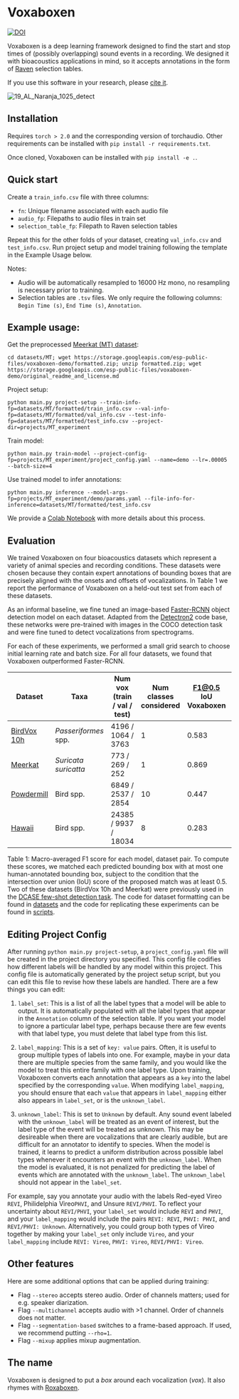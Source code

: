 # Voxaboxen

[![DOI](https://zenodo.org/badge/617502083.svg)](https://zenodo.org/badge/latestdoi/617502083)

Voxaboxen is a deep learning framework designed to find the start and stop times of (possibly overlapping) sound events in a recording. We designed it with bioacoustics applications in mind, so it accepts annotations in the form of [Raven](https://ravensoundsoftware.com/software/raven-lite/) selection tables.

If you use this software in your research, please [cite it](CITATION.cff).

![19_AL_Naranja_1025_detect](https://github.com/earthspecies/voxaboxen/assets/72874445/c69439c8-509b-4732-8d69-3bb38658ec9a)

## Installation

Requires `torch > 2.0` and the corresponding version of torchaudio. Other requirements can be installed with `pip install -r requirements.txt`.

Once cloned, Voxaboxen can be installed with `pip install -e .`.

## Quick start

Create a `train_info.csv` file with three columns:

- `fn`: Unique filename associated with each audio file
- `audio_fp`: Filepaths to audio files in train set
- `selection_table_fp`: Filepath to Raven selection tables

Repeat this for the other folds of your dataset, creating `val_info.csv` and `test_info.csv`. Run project setup and model training following the template in the Example Usage below.

Notes:
- Audio will be automatically resampled to 16000 Hz mono, no resampling is necessary prior to training.
- Selection tables are `.tsv` files. We only require the following columns: `Begin Time (s)`, `End Time (s)`, `Annotation`.

## Example usage:

Get the preprocessed [Meerkat (MT) dataset](https://zenodo.org/record/6012310):

`cd datasets/MT; wget https://storage.googleapis.com/esp-public-files/voxaboxen-demo/formatted.zip; unzip formatted.zip; wget https://storage.googleapis.com/esp-public-files/voxaboxen-demo/original_readme_and_license.md`

Project setup:

`python main.py project-setup --train-info-fp=datasets/MT/formatted/train_info.csv --val-info-fp=datasets/MT/formatted/val_info.csv --test-info-fp=datasets/MT/formatted/test_info.csv --project-dir=projects/MT_experiment`

Train model:

`python main.py train-model --project-config-fp=projects/MT_experiment/project_config.yaml --name=demo --lr=.00005 --batch-size=4`

Use trained model to infer annotations:

`python main.py inference --model-args-fp=projects/MT_experiment/demo/params.yaml --file-info-for-inference=datasets/MT/formatted/test_info.csv`

We provide a [Colab Notebook](https://colab.research.google.com/drive/1Qr1PQnw_bSUeXbvHSRuP91Pomxh1hfoi?usp=sharing) with more details about this process.

## Evaluation

We trained Voxaboxen on four bioacoustics datasets which represent a variety of animal species and recording conditions. These datasets were chosen because they contain expert annotations of bounding boxes that are precisely aligned with the onsets and offsets of vocalizations. In Table 1 we report the performance of Voxaboxen on a held-out test set from each of these datasets. 

As an informal baseline, we fine tuned an image-based [Faster-RCNN](https://papers.nips.cc/paper_files/paper/2015/file/14bfa6bb14875e45bba028a21ed38046-Paper.pdf) object detection model on each dataset. Adapted from the [Detectron2](https://github.com/facebookresearch/detectron2) code base, these networks were pre-trained with images in the COCO detection task and were fine tuned to detect vocalizations from spectrograms. 

For each of these experiments, we performed a small grid search to choose initial learning rate and batch size. For all four datasets, we found that Voxaboxen outperformed Faster-RCNN. 

| Dataset | Taxa | Num vox (train / val / test) | Num classes considered | F1@0.5 IoU Voxaboxen | F1@0.5 IoU Faster-RCNN |
| ------- | ---- | ---------------------------- | ---------------------- | -------------------- | ---------------------- |
| [BirdVox 10h](https://zenodo.org/record/6482837) | *Passeriformes* spp. | 4196 / 1064 / 3763 | 1 | 0.583 | 0.095 |
| [Meerkat](https://zenodo.org/record/6482837) | *Suricata suricatta* | 773 / 269 / 252 | 1 | 0.869 | 0.467 |
| [Powdermill](https://zenodo.org/record/4656848) | Bird spp. | 6849 / 2537 / 2854 | 10 | 0.447 | 0.250 |
| [Hawaii](https://zenodo.org/record/7078499) | Bird spp. | 24385 / 9937 / 18034 | 8 | 0.283 | 0.174 |

Table 1: Macro-averaged F1 score for each model, dataset pair. To compute these scores, we matched each predicted bounding box with at most one human-annotated bounding box, subject to the condition that the intersection over union (IoU) score of the proposed match was at least 0.5. Two of these datasets (BirdVox 10h and Meerkat) were previously used in the [DCASE few-shot detection task](https://dcase.community/challenge2022/task-few-shot-bioacoustic-event-detection). The code for dataset formatting can be found in [datasets](datasets) and the code for replicating these experiments can be found in [scripts](scripts).

## Editing Project Config

After running `python main.py project-setup`, a `project_config.yaml` file will be created in the project directory you specified. This config file codifies how different labels will be handled by any model within this project. This config file is automatically generated by the project setup script, but you can edit this file to revise how these labels are handled. There are a few things you can edit:

1. `label_set`: This is a list of all the label types that a model will be able to output. It is automatically populated with all the label types that appear in the `Annotation` column of the selection table. If you want your model to ignore a particular label type, perhaps because there are few events with that label type, you must delete that label type from this list.

2. `label_mapping`: This is a set of `key: value` pairs. Often, it is useful to group multiple types of labels into one. For example, maybe in your data there are multiple species from the same family, and you would like the model to treat this entire family with one label type. Upon training, Voxaboxen converts each annotation that appears as a `key` into the label specified by the corresponding `value`. When modifying `label_mapping`, you should ensure that each `value` that appears in `label_mapping` either also appears in `label_set`, or is the `unknown_label`.

3. `unknown_label`: This is set to `Unknown` by default. Any sound event labeled with the `unknown_label` will be treated as an event of interest, but the label type of the event will be treated as unknown. This may be desireable when there are vocalizations that are clearly audible, but are difficult for an annotator to identify to species. When the model is trained, it learns to predict a uniform distribution across possible label types whenever it encounters an event with the `unknown_label`. When the model is evaluated, it is not penalized for predicting the label of events which are annotated with the `unknown_label`. The `unknown_label` should not appear in the `label_set`.

For example, say you annotate your audio with the labels Red-eyed Vireo `REVI`, Philidelphia Vireo`PHVI`, and Unsure `REVI/PHVI`. To reflect your uncertainty about `REVI/PHVI`, your `label_set` would include `REVI` and `PHVI`, and your `label_mapping` would include the pairs `REVI: REVI`, `PHVI: PHVI`, and `REVI/PHVI: Unknown`. Alternatively, you could group both types of Vireo together by making your `label_set` only include `Vireo`, and your `label_mapping` include `REVI: Vireo`, `PHVI: Vireo`, `REVI/PHVI: Vireo`.

## Other features

Here are some additional options that can be applied during training:

- Flag `--stereo` accepts stereo audio. Order of channels matters; used for e.g. speaker diarization.
- Flag `--multichannel` accepts audio with >1 channel. Order of channels does not matter.
- Flag `--segmentation-based` switches to a frame-based approach. If used, we recommend putting `--rho=1`.
- Flag `--mixup` applies mixup augmentation.

## The name

Voxaboxen is designed to put a *box* around each vocalization (*vox*). It also rhymes with [Roxaboxen](https://www.thriftbooks.com/w/roxaboxen_alice-mclerran/331707/).
